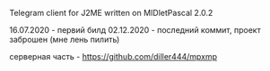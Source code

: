 Telegram client for J2ME written on MIDletPascal 2.0.2

16.07.2020 - первий билд
02.12.2020 - последний коммит, проект заброшен (мне лень пилить)

серверная часть - https://github.com/diller444/mpxmp
